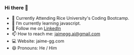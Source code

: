 ### Hi there 👋

<!--
**jaime-gg/jaime-gg** is a ✨ _special_ ✨ repository because its `README.md` (this file) appears on your GitHub profile.

Here are some ideas to get you started:

-->

- 🔭 Currently Attending Rice University's Coding Bootcamp. 
- 🌱 I’m currently learning javascript. 
- 📱 Follow me on [LinkedIn](https://www.linkedin.com/in/jaime-gallegos-garcia-689632220)
- 📫 How to reach me: jaimegg.ai@gmail.com
- 💻 Website: jaime-gg.com
- 😄 Pronouns: He / Him

